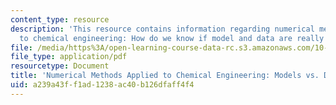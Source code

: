 ```yaml
---
content_type: resource
description: 'This resource contains information regarding numerical methods applied
  to chemical engineering: How do we know if model and data are really consistent?'
file: /media/https%3A/open-learning-course-data-rc.s3.amazonaws.com/10-34-numerical-methods-applied-to-chemical-engineering-fall-2015/a239a43ff1ad1238ac40b126dfaff4f4_MIT10_34F15_Lec29.pdf
file_type: application/pdf
resourcetype: Document
title: 'Numerical Methods Applied to Chemical Engineering: Models vs. Data 2'
uid: a239a43f-f1ad-1238-ac40-b126dfaff4f4
---
```

